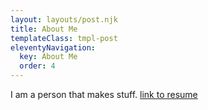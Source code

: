 ```yaml
---
layout: layouts/post.njk
title: About Me
templateClass: tmpl-post
eleventyNavigation:
  key: About Me
  order: 4
---
```


I am a person that makes stuff.
[link to resume](/img/resume_sanitized.pdf)
